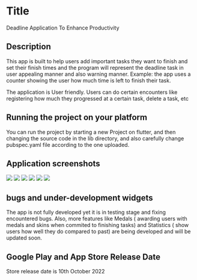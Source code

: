 # Title

Deadline Application To Enhance Productivity

## Description

This app is built to help users add important tasks they want to finish and set their finish times and the program will represent the deadline task in user appealing manner and also warning manner.
Example: the app uses a counter showing the user how much time is left to finish their task. 

The application is User friendly.
Users can do certain encounters like registering how much they progressed at a certain task, delete a task, etc 

## Running the project on your platform
You can run the project by starting a new Project on flutter, and then changing the source code in the lib directory, and also carefully change pubspec.yaml file according to the one uploaded.


## Application screenshots

![](UI%20images/1.jpg)
![](UI%20images/2.jpg)
![](UI%20images/3.jpg)
![](UI%20images/4.jpg)
![](UI%20images/5.jpg)
![](UI%20images/6.jpg)



## bugs and under-development widgets
The app is not fully developed yet it is in testing stage and fixing encountered bugs. Also, more features like Medals ( awarding users with medals and skins when commited to finishing tasks) and Statistics ( show users how well they do compared to past) are being developed and will be updated soon.

## Google Play and App Store Release Date
Store release date is 10th October 2022
